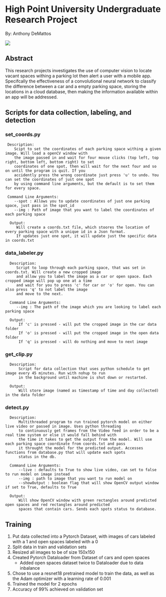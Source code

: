  # High Point University Undergraduate Research Project 
 By: Anthony DeMattos
 
 ![](example.gif)
 
 ## Abstract
 
 This research projects investigates the use of computer vision to locate vacant spaces withing a parking lot then alert a user with a mobile app. Specifcally the effectiveness of a convolutional neural network to classify the difference between a car and a empty parking space, storing the locations in a cloud database, then making the information available within an app will be addressed. 
 
 ## Scripts for data collection, labeling, and detection
 
 ### set_coords.py
     Description: 
        Scipt to set the coordinates of each parking space withing a given image. Will load a openCV window with 
        the image passed in and wait for four mouse clicks (top left, top right, bottom left, bottom right) to set 
        coordinates of one spot, then will wait for the next four and so on until the program is quit. If you 
        accidently press the wrong coordinate just press 'u' to undo. You can set the coordinates of just one spot 
        by using command line arguments, but the default is to set them for every space.
        
     Command Line Arguments:
        --spot : Allows you to update coordinates of just one parking space, just pass in the spot_id
        --img : Path of image that you want to label the coordinates of each parking space
      
      Output:
         Will create a coords.txt file, which stoores the location of every parking space with a unique id in a Json format.
         If updates just one spot, it will update just the specific data in coords.txt
         
### data_labeler.py 
      Description:
         Script to loop through each parking space, that was set in coords.txt. Will create a new cropped image 
         and allow you to label the image as a car or open space. Each cropped image will pop up one at a time 
         and wait for you to press 'c' for car or 'o' for open. You can also press 'q' to not label the image
         and move to the next. 

      Command Line Arguments:
         --img : The path of the image which you are looking to label each parking space
        
      Output: 
          If 'c' is pressed - will put the cropped image in the car data folder
          If 'o' is pressed - will put the cropped image in the open data folder
          If 'q' is pressed - will do nothing and move to next image
          
 ### get_clip.py
      Description:
          Script for data collection that uses python schedule to get image every 45 minutes. Run with nohup to run
          in the background until machine is shut down or restarted. 
          
      Output:
          Will store image (named as timestamp of time and day collected) in the data folder

### detect.py
      Description:
          Multithreaded program to run trained pytorch model on either live video or passed in image. Uses python threading 
          to continuously get frames from the Video feed in order to be a real time system or else it would fall behind with 
          the time it takes to get the output from the model. Will use each parking space coordinate from coords.txt and pass
          it throught the model for the predicted output. Accesses functions from database.py that will update each spots
          status in the db. 
          
      Command Line Arguments:
          --live : defaults to True to show live video, can set to false to run model on image instead
          --img : path to image that you want to run model on
          --showOutput : boolean flag that will show OpenCV output window if set to True, defaults to True
          
      Output:
          Will show OpenCV window with green rectangles around predicted open spaces and red rectangles around predicted
          spaces that contain cars. Sends each spots status to database. 
          
## Training

1. Put data collected into a Pytorch Dataset, with images of cars labeled with a 1 and open spaces labeled with a 0
2. Split data in train and validation sets
3. Resized all images to be of size 150x150
4. Created Pytorch Dataloader from Dataset of cars and open spaces
   - Added open spaces dataset twice to Dataloader due to data inbalance 
5. Chose to use a resnet18 pretrained model to train the data, as well as the Adam optimizer with a learning rate of 0.001
6. Trained the model for 2 epochs 
7. Accuracy of 99% achieved on validation set



